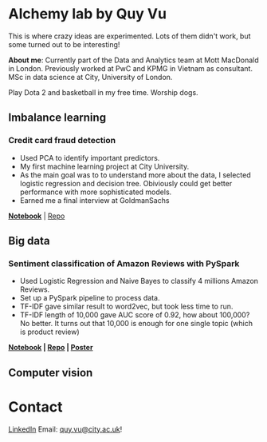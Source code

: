 # Alchemy lab by Quy Vu
This is where crazy ideas are experimented. Lots of them didn't work, but some turned out to be interesting!

<b> About me</b>: Currently part of the Data and Analytics team at Mott MacDonald in London. Previously worked at PwC and KPMG in Vietnam as consultant. MSc in data science at City, University of London.  

Play Dota 2 and basketball in my free time. Worship dogs.

## Imbalance learning
### Credit card fraud detection
- Used PCA to identify important predictors. 
- My first machine learning project at City University. 
- As the main goal was to to understand more about the data, I selected logistic regression and decision tree. Obiviously could get better performance with more sophisticated models.
- Earned me a final interview at GoldmanSachs

<b>[Notebook](https://github.com/quyvx/Alchemy/blob/master/City/Courseworks/Credit%20card%20fraud%20detection%20with%20Logistic%20Regression%20and%20Decision%20Tree/Submission.ipynb)</b> | [Repo](https://github.com/quyvx/Alchemy/tree/master/City/Courseworks/Credit%20card%20fraud%20detection%20with%20Logistic%20Regression%20and%20Decision%20Tree)

## Big data
### Sentiment classification of Amazon Reviews with PySpark
- Used Logistic Regression and Naive Bayes to classify 4 millions Amazon Reviews.
- Set up a PySpark pipeline to process data.
- TF-IDF gave similar result to word2vec, but took less time to run.
- TF-IDF length of 10,000 gave AUC score of 0.92, how about 100,000? No better. It turns out that 10,000 is enough for one single topic (which is product review)

<b>[Notebook](https://github.com/quyvx/Alchemy/blob/master/City/Courseworks/Sentiment%20classification%20with%20PySpark/Code.ipynb) | [Repo](https://github.com/quyvx/Alchemy/tree/master/City/Courseworks/Sentiment%20classification%20with%20PySpark) | 
  [Poster](https://camo.githubusercontent.com/fb353f672e97b343d66c00a656430b4294d6fb62/68747470733a2f2f692e696d6775722e636f6d2f5234636a6a71502e6a7067)</b>

## Computer vision
### 

# Contact
 [LinkedIn](https://www.linkedin.com/in/quyvx/) 
 Email: quy.vu@city.ac.uk!
